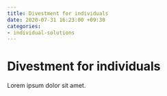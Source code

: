 ```yaml
---
title: Divestment for individuals
date: 2020-07-31 16:23:00 +09:30
categories:
- individual-solutions
---
```


# Divestment for individuals

Lorem ipsum dolor sit amet.